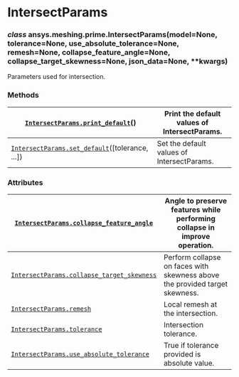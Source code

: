 <!-- vale off -->

# IntersectParams

### *class* ansys.meshing.prime.IntersectParams(model=None, tolerance=None, use_absolute_tolerance=None, remesh=None, collapse_feature_angle=None, collapse_target_skewness=None, json_data=None, \*\*kwargs)

Parameters used for intersection.

<!-- !! processed by numpydoc !! -->

### Methods

| [`IntersectParams.print_default`](ansys.meshing.prime.IntersectParams.print_default.md#ansys.meshing.prime.IntersectParams.print_default)()           | Print the default values of IntersectParams.   |
|-------------------------------------------------------------------------------------------------------------------------------------------------------|------------------------------------------------|
| [`IntersectParams.set_default`](ansys.meshing.prime.IntersectParams.set_default.md#ansys.meshing.prime.IntersectParams.set_default)([tolerance, ...]) | Set the default values of IntersectParams.     |

### Attributes

| [`IntersectParams.collapse_feature_angle`](ansys.meshing.prime.IntersectParams.collapse_feature_angle.md#ansys.meshing.prime.IntersectParams.collapse_feature_angle)       | Angle to preserve features while performing collapse in improve operation.   |
|----------------------------------------------------------------------------------------------------------------------------------------------------------------------------|------------------------------------------------------------------------------|
| [`IntersectParams.collapse_target_skewness`](ansys.meshing.prime.IntersectParams.collapse_target_skewness.md#ansys.meshing.prime.IntersectParams.collapse_target_skewness) | Perform collapse on faces with skewness above the provided target skewness.  |
| [`IntersectParams.remesh`](ansys.meshing.prime.IntersectParams.remesh.md#ansys.meshing.prime.IntersectParams.remesh)                                                       | Local remesh at the intersection.                                            |
| [`IntersectParams.tolerance`](ansys.meshing.prime.IntersectParams.tolerance.md#ansys.meshing.prime.IntersectParams.tolerance)                                              | Intersection tolerance.                                                      |
| [`IntersectParams.use_absolute_tolerance`](ansys.meshing.prime.IntersectParams.use_absolute_tolerance.md#ansys.meshing.prime.IntersectParams.use_absolute_tolerance)       | True if tolerance provided is absolute value.                                |
<!-- vale on -->
